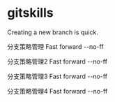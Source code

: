 # gitskills
Creating a new branch is quick.

分支策略管理 Fast forward --no-ff

分支策略管理2 Fast forward --no-ff

分支策略管理3 Fast forward --no-ff

分支策略管理4 Fast forward --no-ff